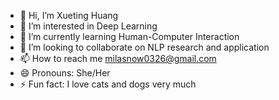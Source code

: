 - 👋 Hi, I’m Xueting Huang
- 👀 I’m interested in Deep Learning
- 🌱 I’m currently learning Human-Computer Interaction
- 💞️ I’m looking to collaborate on NLP research and application
- 📫 How to reach me milasnow0326@gmail.com
- 😄 Pronouns: She/Her
- ⚡ Fun fact: I love cats and dogs very much

<!---
ShirleyH0326/ShirleyH0326 is a ✨ special ✨ repository because its `README.md` (this file) appears on your GitHub profile.
You can click the Preview link to take a look at your changes.
--->
